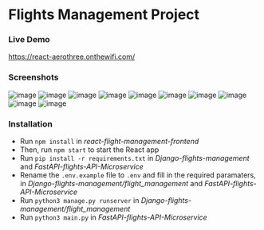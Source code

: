 # Flights Management Project

### Live Demo
https://react-aerothree.onthewifi.com/

### Screenshots
![image](https://github.com/NetanelZeltserman/micro-services-flight-management-project/assets/121944905/2f164b81-6d04-476b-a6a1-4979e2cc8e26)
![image](https://github.com/NetanelZeltserman/micro-services-flight-management-project/assets/121944905/bd6244d9-f1b9-4bf0-85ce-21361cdabde3)
![image](https://github.com/NetanelZeltserman/micro-services-flight-management-project/assets/121944905/ef3037dc-d609-4ce6-8c99-d2ce60cc3881)
![image](https://github.com/NetanelZeltserman/micro-services-flight-management-project/assets/121944905/88f9b774-23f8-4765-bc89-1454a17bb181)
![image](https://github.com/NetanelZeltserman/micro-services-flight-management-project/assets/121944905/7f49eabe-1f11-469d-9977-31357cf53555)
![image](https://github.com/NetanelZeltserman/micro-services-flight-management-project/assets/121944905/57784151-ee88-4d9f-9c63-0a6408ef9e4a)
![image](https://github.com/NetanelZeltserman/micro-services-flight-management-project/assets/121944905/59138ae5-3400-42c1-9fcc-0f3fffb3daef)
![image](https://github.com/NetanelZeltserman/micro-services-flight-management-project/assets/121944905/afe0d2eb-1d50-42e9-8125-4e28bcc457fe)
![image](https://github.com/NetanelZeltserman/micro-services-flight-management-project/assets/121944905/79c70c89-c5db-4e1f-aea1-50c2ba9f460c)
![image](https://github.com/NetanelZeltserman/micro-services-flight-management-project/assets/121944905/6d6e2801-0952-45f6-a1a3-e430597ccaa7)


### Installation
* Run `npm install` in _react-flight-management-frontend_
* Then, run `npm start` to start the React app
* Run `pip install -r requirements.txt` in _Django-flights-management_ and _FastAPI-flights-API-Microservice_
* Rename the `.env.example` file to `.env` and fill in the required paramaters, in _Django-flights-management/flight_management_ and _FastAPI-flights-API-Microservice_
* Run `python3 manage.py runserver` in _Django-flights-management/flight_management_
* Run `python3 main.py` in _FastAPI-flights-API-Microservice_
